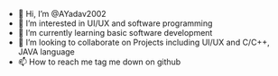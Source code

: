 - 👋 Hi, I’m @AYadav2002
- 👀 I’m interested in UI/UX and software programming 
- 🌱 I’m currently learning basic software development
- 💞️ I’m looking to collaborate on Projects including UI/UX and C/C++, JAVA language
- 📫 How to reach me tag me down on github

<!---
AYadav2002/AYadav2002 is a ✨ special ✨ repository because its `README.md` (this file) appears on your GitHub profile.
You can click the Preview link to take a look at your changes.
--->
